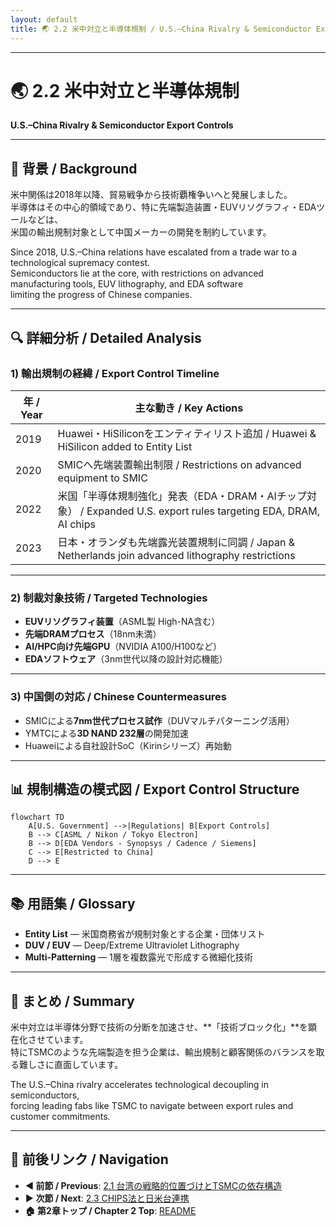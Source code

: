 ```yaml
---
layout: default
title: 🌏 2.2 米中対立と半導体規制 / U.S.–China Rivalry & Semiconductor Export Controls
---
```


---

# 🌏 2.2 米中対立と半導体規制  
**U.S.–China Rivalry & Semiconductor Export Controls**

---

## 📜 背景 / Background

米中関係は2018年以降、貿易戦争から技術覇権争いへと発展しました。  
半導体はその中心的領域であり、特に先端製造装置・EUVリソグラフィ・EDAツールなどは、  
米国の輸出規制対象として中国メーカーの開発を制約しています。

Since 2018, U.S.–China relations have escalated from a trade war to a technological supremacy contest.  
Semiconductors lie at the core, with restrictions on advanced manufacturing tools, EUV lithography, and EDA software  
limiting the progress of Chinese companies.

---

## 🔍 詳細分析 / Detailed Analysis

### 1) 輸出規制の経緯 / Export Control Timeline
| 年 / Year | 主な動き / Key Actions |
|-----------|------------------------|
| 2019 | Huawei・HiSiliconをエンティティリスト追加 / Huawei & HiSilicon added to Entity List |
| 2020 | SMICへ先端装置輸出制限 / Restrictions on advanced equipment to SMIC |
| 2022 | 米国「半導体規制強化」発表（EDA・DRAM・AIチップ対象） / Expanded U.S. export rules targeting EDA, DRAM, AI chips |
| 2023 | 日本・オランダも先端露光装置規制に同調 / Japan & Netherlands join advanced lithography restrictions |

---

### 2) 制裁対象技術 / Targeted Technologies
- **EUVリソグラフィ装置**（ASML製 High-NA含む）  
- **先端DRAMプロセス**（18nm未満）  
- **AI/HPC向け先端GPU**（NVIDIA A100/H100など）  
- **EDAソフトウェア**（3nm世代以降の設計対応機能）

---

### 3) 中国側の対応 / Chinese Countermeasures
- SMICによる**7nm世代プロセス試作**（DUVマルチパターニング活用）  
- YMTCによる**3D NAND 232層**の開発加速  
- Huaweiによる自社設計SoC（Kirinシリーズ）再始動

---

## 📊 規制構造の模式図 / Export Control Structure

```mermaid
flowchart TD
    A[U.S. Government] -->|Regulations| B[Export Controls]
    B --> C[ASML / Nikon / Tokyo Electron]
    B --> D[EDA Vendors - Synopsys / Cadence / Siemens]
    C --> E[Restricted to China]
    D --> E
```

---

## 📚 用語集 / Glossary
- **Entity List** — 米国商務省が規制対象とする企業・団体リスト  
- **DUV / EUV** — Deep/Extreme Ultraviolet Lithography  
- **Multi-Patterning** — 1層を複数露光で形成する微細化技術

---

## 📝 まとめ / Summary
米中対立は半導体分野で技術の分断を加速させ、**「技術ブロック化」**を顕在化させています。  
特にTSMCのような先端製造を担う企業は、輸出規制と顧客関係のバランスを取る難しさに直面しています。

The U.S.–China rivalry accelerates technological decoupling in semiconductors,  
forcing leading fabs like TSMC to navigate between export rules and customer commitments.

---

## 🔗 前後リンク / Navigation
- **◀ 前節 / Previous**: [2.1 台湾の戦略的位置づけとTSMCの依存構造](2_1_taiwan_tsmc_dependency.md)  
- **▶ 次節 / Next**: [2.3 CHIPS法と日米台連携](2_3_chips_act_japan_us_taiwan.md)  
- **🏠 第2章トップ / Chapter 2 Top**: [README](../README.md)
